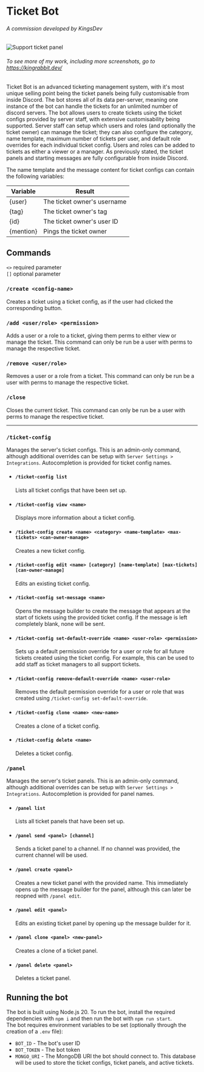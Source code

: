 # Ticket Bot
###### A commission developed by KingsDev

![Support ticket panel](https://github.com/user-attachments/assets/6076c2d3-a14f-40b8-9c37-56057aab6097)
###### To see more of my work, including more screenshots, go to https://kingrabbit.dev/

Ticket Bot is an advanced ticketing management system, with it's most unique selling point being the ticket panels being fully customisable from inside Discord.  The bot stores all of its data per-server, meaning one instance of the bot can handle the tickets for an unlimited number of discord servers.  The bot allows users to create tickets using the ticket configs provided by server staff, with extensive customisability being supported.  Server staff can setup which users and roles (and optionally the ticket owner) can manage the ticket; they can also configure the category, name template, maximum number of tickets per user, and default role overrides for each individual ticket config.  Users and roles can be added to tickets as either a viewer or a manager.  As previously stated, the ticket panels and starting messages are fully configurable from inside Discord.

The name template and the message content for ticket configs can contain the following variables:

| Variable  | Result                      |  
|-----------|-----------------------------|
| {user}    | The ticket owner's username |
| {tag}     | The ticket owner's tag      |
| {id}      | The ticket owner's user ID  |
| {mention} | Pings the ticket owner      |


## Commands
`<>` required parameter  
`[]` optional parameter

### `/create <config-name>`
Creates a ticket using a ticket config, as if the user had clicked the corresponding button.

### `/add <user/role> <permission>`
Adds a user or a role to a ticket, giving them perms to either view or manage the ticket.  This command can only be run be a user with perms to manage the respective ticket.

### `/remove <user/role>`
Removes a user or a role from a ticket.  This command can only be run be a user with perms to manage the respective ticket.

### `/close`
Closes the current ticket.  This command can only be run be a user with perms to manage the respective ticket.

---

### `/ticket-config`
Manages the server's ticket configs.  This is an admin-only command, although additional overrides can be setup with `Server Settings > Integrations`.  Autocompletion is provided for ticket config names.
- #### `/ticket-config list`
  Lists all ticket configs that have been set up.
- #### `/ticket-config view <name>`
  Displays more information about a ticket config.
- #### `/ticket-config create <name> <category> <name-template> <max-tickets> <can-owner-manage>`
  Creates a new ticket config.
- #### `/ticket-config edit <name> [category] [name-template] [max-tickets] [can-owner-manage]`
  Edits an existing ticket config.
- #### `/ticket-config set-message <name>`
  Opens the message builder to create the message that appears at the start of tickets using the provided ticket config.  If the message is left completely blank, none will be sent.
- #### `/ticket-config set-default-override <name> <user-role> <permission>`
  Sets up a default permission override for a user or role for all future tickets created using the ticket config.  For example, this can be used to add staff as ticket managers to all support tickets.
- #### `/ticket-config remove-default-override <name> <user-role>`
  Removes the default permission override for a user or role that was created using `/ticket-config set-default-override`.
- #### `/ticket-config clone <name> <new-name>`
  Creates a clone of a ticket config.
- #### `/ticket-config delete <name>`
  Deletes a ticket config.

### `/panel`
Manages the server's ticket panels.  This is an admin-only command, although additional overrides can be setup with `Server Settings > Integrations`.  Autocompletion is provided for panel names.
- #### `/panel list`
  Lists all ticket panels that have been set up.
- #### `/panel send <panel> [channel]`
  Sends a ticket panel to a channel.  If no channel was provided, the current channel will be used.
- #### `/panel create <panel>`
  Creates a new ticket panel with the provided name.  This immediately opens up the message builder for the panel, although this can later be reopned with `/panel edit`.
- #### `/panel edit <panel>`
  Edits an existing ticket panel by opening up the message builder for it.
- #### `/panel clone <panel> <new-panel>`
  Creates a clone of a ticket panel.
- #### `/panel delete <panel>`
  Deletes a ticket panel.

## Running the bot
The bot is built using Node.js 20.  To run the bot, install the required dependencies with `npm i` and then run the bot with `npm run start`.  
The bot requires environment variables to be set (optionally through the creation of a `.env` file):
- `BOT_ID` - The bot's user ID
- `BOT_TOKEN` - The bot token
- `MONGO_URI` - The MongoDB URI the bot should connect to.  This database will be used to store the ticket configs, ticket panels, and active tickets.
